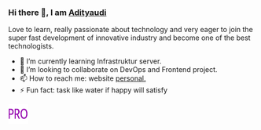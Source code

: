 ### Hi there 👋, I am [Adityaudi](https://www.adityaudi.my.id/)

Love to learn, really passionate about technology and very eager to join the super fast development of innovative industry and become one of the best technologists. 

- 🌱 I’m currently learning Infrastruktur server. 
- 👯 I’m looking to collaborate on DevOps and Frontend project. 
- 📫 How to reach me: website [personal.](adityaudi.my.id) 
- ⚡ Fun fact: task like water if happy will satisfy 




<a href='https://github.com/pricing'><img src='https://raw.githubusercontent.com/acervenky/animated-github-badges/master/assets/pro.gif' width='40' height='40'></a>

